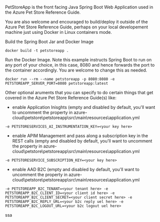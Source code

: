 PetStoreApp is the front facing Java Spring Boot Web Application used in the Azure Pet Store Reference Guide.

You are also welcome and encouraged to build/deploy it outside of the Azure Pet Store Reference Guide, perhaps on your local developement machine just using Docker in Linux containers mode.

Build the Spring Boot Jar and Docker Image

```docker build -t petstoreapp .```

Run the Docker Image. Note this example instructs Spring Boot to run on any port of your choice, in this case, 8080 and hence forwards the port to the container accordingly. You are welcome to change this as needed.

```docker run --rm --name petstoreapp -p 8080:8080 -e PETSTOREAPP_SERVER_PORT=8080 petstoreapp:latest```

Other optional aruments that you can specify to do certain things that get covered in the Azure Pet Store Reference Guide(s) like:

- enable Application Inisghts (empty and disabled by default, you'll want to uncomment the property in azure-cloud\petstore\petstoreapp\src\main\resources\application.yml

```-e PETSTORESERVICES_AI_INSTRUMENTATION_KEY=<your key here>```

- enable APIM Management and pass along a subscription key in the REST calls (empty and disabled by default, you'll want to uncomment the property in azure-cloud\petstore\petstoreapp\src\main\resources\application.yml

```-e PETSTORESERVICE_SUBSCRIPTION_KEY=<your key here>```

- enable AAD B2C (empty and disabled by default, you'll want to uncomment the property in azure-cloud\petstore\petstoreapp\src\main\resources\application.yml

```-e PETSTOREAPP_B2C_TENANT=<your tenant here> -e PETSTOREAPP_B2C_CLIENT_ID=<your client id here> -e PETSTOREAPP_B2C_CLIENT_SECRET=<your client secret here> -e PETSTOREAPP_B2C_REPLY_URL=<your b2c reply uel here> -e PETSTOREAPP_B2C_LOGOUT_URL=<your b2c logout uel here>```

ssa
